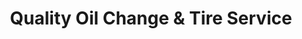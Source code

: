 ---
title: "Quality Oil Change & Tire Service"
url: /brampton/quality-oil-change-and-tire-service/
shop: car repair
---